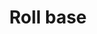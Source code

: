 ---
title: "Roll base"
description: "Parker house rolls are a great extension"
pubDate: "May 24 2023"
prep: "10 min"
cook: "2 hours"
yield: "8 scones"
ingredients: 
  - "1/4 cup warm water"
  - "1 tbs yeast"
  - "1 cup milk, scalded"
  - "1/4 cup sugar"
  - "1/4 cup shortening"
  - "1 tsp salt"
  - "3 1/2 cups ap flour (465 g)"
  - "1 egg"
instructions:
  - "Combine milk shortening, salt and sugar"
  - "Mix with 1 1/2 cup (200 g) flour"
  - "Add egg and softened yeast"
  - "Add remaining flour"
  - "Rise for 1 hour until doubled"
  - "Form rolls"
  - "Rise for 30 min"
  - "Bake at 400 F for 15-22 min"
tags: ['staple']
---